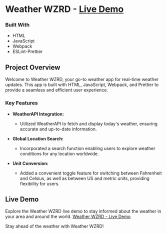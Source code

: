 # Weather WZRD - [Live Demo](https://nate0h.github.io/WeatherWZRD/)

### Built With
- HTML 
- JavaScript
- Webpack
- ESLint-Prettier

## Project Overview

Welcome to Weather WZRD, your go-to weather app for real-time weather updates. This app is built with HTML, JavaScript, Webpack, and Prettier to provide a seamless and efficient user experience.

### Key Features

- **WeatherAPI Integration:**
  - Utilized WeatherAPI to fetch and display today's weather, ensuring accurate and up-to-date information.

- **Global Location Search:**
  - Incorporated a search function enabling users to explore weather conditions for any location worldwide.

- **Unit Conversion:**
  - Added a convenient toggle feature for switching between Fahrenheit and Celsius, as well as between US and metric units, providing flexibility for users.

## Live Demo

Explore the Weather WZRD live demo to stay informed about the weather in your area and around the world. [Weather WZRD - Live Demo](https://nate0h.github.io/weather-app/)

Stay ahead of the weather with Weather WZRD!
